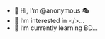 - 👋 Hi, I’m @anonymous 🎭
- 👀 I’m interested in </>...
- 🌱 I’m currently learning BD...


<!---
bd222/bd222 is a ✨ special ✨ repository because its `README.md` (this file) appears on your GitHub profile.
You can click the Preview link to take a look at your changes.
--->

